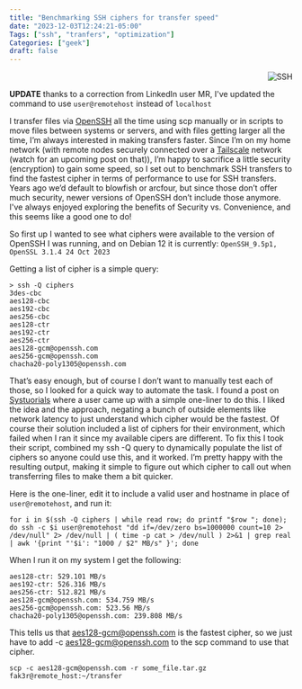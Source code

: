 ```yaml
---
title: "Benchmarking SSH ciphers for transfer speed"
date: "2023-12-03T12:24:21-05:00"
Tags: ["ssh", "tranfers", "optimization"]
Categories: ["geek"] 
draft: false
---
```

<div align="right"><img src="/2023/ssh.jpg" alt="SSH"></div>

<b>UPDATE</b> thanks to a correction from LinkedIn user MR, I've updated the command to use `user@remotehost` instead of `localhost`

I transfer files via [OpenSSH](https://www.openssh.com/) all the time using scp manually or in scripts to move files between systems or servers, and with files getting larger all the time, I’m always interested in making transfers faster. Since I’m on my home network (with remote nodes securely connected over a [Tailscale](https://tailscale.com/) network (watch for an upcoming post on that)), I’m happy to sacrifice a little security (encryption) to gain some speed, so I set out to benchmark SSH transfers to find the fastest cipher in terms of performance to use for SSH transfers. Years ago we’d default to blowfish or arcfour, but since those don’t offer much security, newer versions of OpenSSH don’t include those anymore. I've always enjoyed exploring the benefits of Security vs. Convenience, and this seems like a good one to do!

So first up I wanted to see what ciphers were available to the version of OpenSSH I was running, and on Debian 12 it is currently: `OpenSSH_9.5p1, OpenSSL 3.1.4 24 Oct 2023`

Getting a list of cipher is a simple query:

```
> ssh -Q ciphers
3des-cbc
aes128-cbc
aes192-cbc
aes256-cbc
aes128-ctr
aes192-ctr
aes256-ctr
aes128-gcm@openssh.com
aes256-gcm@openssh.com
chacha20-poly1305@openssh.com
```

That’s easy enough, but of course I don’t want to manually test each of those, so I looked for a quick way to automate the task. I found a post on [Systuorials](https://www.systutorials.com/improving-sshscp-performance-by-choosing-ciphers/#comment-28725) where a user came up with a simple one-liner to do this. I liked the idea and the approach, negating a bunch of outside elements like network latency to just understand which cipher would be the fastest. Of course their solution included a list of ciphers for their environment, which failed when I ran it since my available cipers are different. To fix this I took their script, combined my ssh -Q query to dynamically populate the list of ciphers so anyone could use this, and it worked. I’m pretty happy with the resulting output, making it simple to figure out which cipher to call out when transferring files to make them a bit quicker.

Here is the one-liner, edit it to include a valid user and hostname in place of `user@remotehost`, and run it:

```
for i in $(ssh -Q ciphers | while read row; do printf "$row "; done); do ssh -c $i user@remotehost "dd if=/dev/zero bs=1000000 count=10 2> /dev/null" 2> /dev/null | ( time -p cat > /dev/null ) 2>&1 | grep real | awk '{print "'$i': "1000 / $2" MB/s" }'; done
```

When I run it on my system I get the following:

```
aes128-ctr: 529.101 MB/s
aes192-ctr: 526.316 MB/s
aes256-ctr: 512.821 MB/s
aes128-gcm@openssh.com: 534.759 MB/s
aes256-gcm@openssh.com: 523.56 MB/s
chacha20-poly1305@openssh.com: 239.808 MB/s
```

This tells us that aes128-gcm@openssh.com is the fastest cipher, so we just have to add -c aes128-gcm@openssh.com to the scp command to use that cipher.

```
scp -c aes128-gcm@openssh.com -r some_file.tar.gz fak3r@remote_host:~/transfer
```
